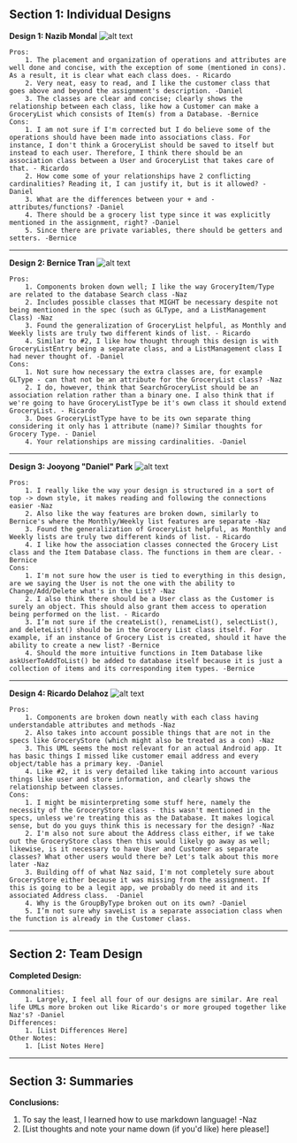 ## Section 1: Individual Designs

[design1]: https://github.com/qc-se-fall2017/370Fall17Team6/blob/master/GroupProject/Design-Individual/DefinitelyNotSona/GroceryListUMLNaz.PNG?raw=true "Grocery List Design 1 - Nazib Mondal"
[design2]: https://github.com/qc-se-fall2017/370Fall17Team6/blob/master/GroupProject/Design-Individual/BerniceTran/GroceryListManager.png "Grocery List Design 2 - Bernice Tran"
[design3]: https://github.com/qc-se-fall2017/370Fall17Team6/blob/master/GroupProject/Design-Individual/jdapark/design.PNG "Grocery List Design 3 - Jooyong Park"
[design4]:https://github.com/qc-se-fall2017/370Fall17Team6/blob/master/GroupProject/Design-Individual/delahozric/design.jpg "Grocery List Design 4 - Ricardo Delahoz"


**Design 1: Nazib Mondal**
	![alt text][design1]

	Pros:
		1. The placement and organization of operations and attributes are well done and concise, with the exception of some (mentioned in cons). As a result, it is clear what each class does. - Ricardo
		2. Very neat, easy to read, and I like the customer class that goes above and beyond the assignment's description. -Daniel	
		3. The classes are clear and concise; clearly shows the relationship between each class, like how a Customer can make a GroceryList which consists of Item(s) from a Database. -Bernice	
	Cons:
		1. I am not sure if I'm corrected but I do believe some of the operations should have been made into associations class. For instance, I don't think a GroceryList should be saved to itself but instead to each user. Therefore, I think there should be an association class between a User and GroceryList that takes care of that. - Ricardo
		2. How come some of your relationships have 2 conflicting cardinalities? Reading it, I can justify it, but is it allowed? -Daniel
		3. What are the differences between your + and - attributes/functions? -Daniel
		4. There should be a grocery list type since it was explicitly mentioned in the assignment, right? -Daniel
		5. Since there are private variables, there should be getters and setters. -Bernice
---

**Design 2: Bernice Tran**
	![alt text][design2]

	Pros:
		1. Components broken down well; I like the way GroceryItem/Type are related to the database Search class -Naz
		2. Includes possible classes that MIGHT be necessary despite not being mentioned in the spec (such as GLType, and a ListManagement Class) -Naz
		3. Found the generalization of GroceryList helpful, as Monthly and Weekly lists are truly two different kinds of list. - Ricardo
		4. Similar to #2, I like how thought through this design is with GroceryListEntry being a separate class, and a ListManagement class I had never thought of. -Daniel
	Cons:
		1. Not sure how necessary the extra classes are, for example GLType - can that not be an attribute for the GroceryList class? -Naz
		2. I do, however, think that SearchGroceryList should be an association relation rather than a binary one. I also think that if we're going to have GroceryListType be it's own class it should extend GroceryList. - Ricardo
		3. Does GroceryListType have to be its own separate thing considering it only has 1 attribute (name)? Similar thoughts for Grocery Type. - Daniel
		4. Your relationships are missing cardinalities. -Daniel

---
**Design 3: Jooyong "Daniel" Park**
	![alt text][design3]
	
	Pros:
		1. I really like the way your design is structured in a sort of top -> down style, it makes reading and following the connections easier -Naz
		2. Also like the way features are broken down, similarly to Bernice's where the Monthly/Weekly list features are separate -Naz
		3. Found the generalization of GroceryList helpful, as Monthly and Weekly lists are truly two different kinds of list. - Ricardo
		4. I like how the association classes connected the Grocery List class and the Item Database class. The functions in them are clear. -Bernice
	Cons:
		1. I'm not sure how the user is tied to everything in this design, are we saying the User is not the one with the ability to Change/Add/Delete what's in the List? -Naz
		2. I also think there should be a User class as the Customer is surely an object. This should also grant them access to operation being performed on the list. - Ricardo
		3. I’m not sure if the createList(), renameList(), selectList(), and deleteList() should be in the Grocery List class itself. For example, if an instance of Grocery List is created, should it have the ability to create a new list? -Bernice
		4. Should the more intuitive functions in Item Database like askUserToAddToList() be added to database itself because it is just a collection of items and its corresponding item types. -Bernice
---
**Design 4: Ricardo Delahoz**
	![alt text][design4]
	
	Pros:
		1. Components are broken down neatly with each class having understandable attributes and methods -Naz
		2. Also takes into account possible things that are not in the specs like GroceryStore (which might also be treated as a con) -Naz 
		3. This UML seems the most relevant for an actual Android app. It has basic things I missed like customer email address and every object/table has a primary key. -Daniel
		4. Like #2, it is very detailed like taking into account various things like user and store information, and clearly shows the relationship between classes.
	Cons:
		1. I might be misinterpreting some stuff here, namely the necessity of the GroceryStore class - this wasn't mentioned in the specs, unless we're treating this as the Database. It makes logical sense, but do you guys think this is necessary for the design? -Naz
		2. I'm also not sure about the Address class either, if we take out the GroceryStore class then this would likely go away as well; likewise, is it necessary to have User and Customer as separate classes? What other users would there be? Let's talk about this more later -Naz
		3. Building off of what Naz said, I'm not completely sure about GroceryStore either because it was missing from the assignment. If this is going to be a legit app, we probably do need it and its associated Address class.  -Daniel
		4. Why is the GroupByType broken out on its own? -Daniel
		5. I’m not sure why saveList is a separate association class when the function is already in the Customer class.

---
## Section 2: Team Design

**Completed Design:**

	Commonalities:
		1. Largely, I feel all four of our designs are similar. Are real life UMLs more broken out like Ricardo's or more grouped together like Naz's? -Daniel
	Differences:
		1. [List Differences Here]
	Other Notes:
		1. [List Notes Here]


---
## Section 3: Summaries

**Conclusions:**

1. To say the least, I learned how to use markdown language! -Naz
2. [List thoughts and note your name down (if you'd like) here please!]
